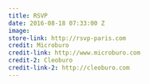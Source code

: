 ```yaml
---
title: RSVP
date: 2016-08-18 07:33:00 Z
image: 
store-link: http://rsvp-paris.com
credit: Microburo
credit-link: http://www.microburo.com
credit-2: Cleoburo
credit-link-2: http://cleoburo.com
---
```


